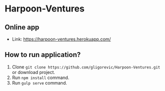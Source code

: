 # Harpoon-Ventures

## Online app
- Link: https://harpoon-ventures.herokuapp.com/

## How to run application?
1. Clone ``` git clone https://github.com/gligorevic/Harpoon-Ventures.git ``` or download project.
2. Run ``` npm install ``` command.
3. Run ``` gulp serve ``` command.
